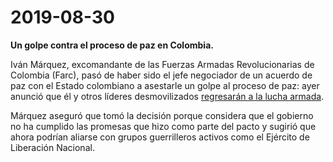 # 2019-08-30

 **Un golpe contra el proceso de paz en Colombia.** 

Iván Márquez, excomandante de las Fuerzas Armadas Revolucionarias de Colombia \(Farc\), pasó de haber sido el jefe negociador de un acuerdo de paz con el Estado colombiano a asestarle un golpe al proceso de paz: ayer anunció que él y otros líderes desmovilizados [regresarán a la lucha armada](https://nl.nytimes.com/f/a/mFyNOsZ2dcajfWACj8B2fw~~/AAAAAQA~/RgRfS4dXP0TuaHR0cHM6Ly93d3cubnl0aW1lcy5jb20vZXMvMjAxOS8wOC8yOS9lc3Bhbm9sL2FtZXJpY2EtbGF0aW5hL2NvbG9tYmlhLWZhcmMtYXJtYXMuaHRtbD90ZT0xJm5sPWJvbGV0aW4mZW1jPWVkaXRfYm5fMjAxOTA4MzA_Y2FtcGFpZ25faWQ9NDImaW5zdGFuY2VfaWQ9MTIwMTUmc2VnbWVudF9pZD0xNjYwNyZ1c2VyX2lkPTQ0ODQ2NWNjNTI5YTFkYWMyZDhhMDYyNWMwZjkwNzc0JnJlZ2lfaWQ9NjcwNTI5NDQyMDE5MDgzMFcDbnl0QgoAKFcCaV3BYYzpUhFueXRAbWlrZWdhamRhLmNvbVgEAAAAAA~~). 

Márquez aseguró que tomó la decisión porque considera que el gobierno no ha cumplido las promesas que hizo como parte del pacto y sugirió que ahora podrían aliarse con grupos guerrilleros activos como el Ejército de Liberación Nacional.

